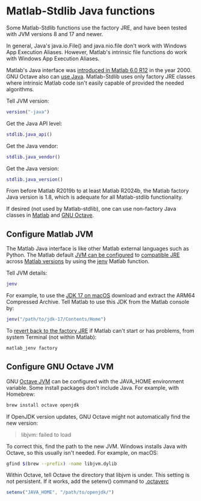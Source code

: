 # Matlab-Stdlib Java functions

Some Matlab-Stdlib functions use the factory JRE, and have been tested with JVM versions 8 and 17 and newer.

In general, Java's java.io.File() and java.nio.file don't work with Windows App Execution Aliases.
However, Matlab's intrinsic file functions do work with Windows App Execution Aliases.

Matlab's Java interface was
[introduced in Matlab 6.0 R12](http://www.ece.northwestern.edu/local-apps/matlabhelp/base/relnotes/matlab/matlab124.html#20684)
in the year 2000.
GNU Octave also can
[use Java](https://docs.octave.org/latest/Set-up-the-JVM.html).
Matlab-Stdlib uses only factory JRE classes where intrinsic Matlab code isn't easily capable of provided the needed algorithms.

Tell JVM version:

```matlab
version("-java")
```

Get the Java API level:

```matlab
stdlib.java_api()
```

Get the Java vendor:

```matlab
stdlib.java_vendor()
```

Get the Java version:

```matlab
stdlib.java_version()
```

From before Matlab R2019b to at least Matlab R2024b, the Matlab factory Java version is 1.8, which is adequate for all Matlab-stdlib functionality.

If desired (not used by Matlab-stdlib), one can use non-factory Java classes in
[Matlab](](https://www.mathworks.com/help/matlab/matlab_external/static-path-of-java-class-path.html))
and
[GNU Octave](https://docs.octave.org/interpreter/Making-Java-Classes-Available.html).

## Configure Matlab JVM

The Matlab Java interface is like other Matlab external languages such as Python.
The Matlab default
[JVM can be configured](https://www.mathworks.com/help/matlab/matlab_external/configure-your-system-to-use-java.html)
to
[compatible JRE](https://www.mathworks.com/support/requirements/language-interfaces.html)
across
[Matlab versions](https://www.mathworks.com/support/requirements/openjdk.html)
by using the
[jenv](https://www.mathworks.com/help/matlab/ref/jenv.html)
Matlab function.

Tell JVM details:

```matlab
jenv
```

For example, to use the
[JDK 17 on macOS](https://www.oracle.com/java/technologies/downloads/#jdk17-mac)
download and extract the ARM64 Compressed Archive.
Tell Matlab to use this JDK from the Matlab console by:

```matlab
jenv("/path/to/jdk-17/Contents/Home")
```

To
[revert back to the factory JRE](https://www.mathworks.com/help/matlab/ref/matlab_jenv.html)
if Matlab can't start or has problems, from system Terminal (not within Matlab):

```sh
matlab_jenv factory
```

## Configure GNU Octave JVM

GNU
[Octave JVM](https://docs.octave.org/latest/Set-up-the-JVM.html)
can be configured with the JAVA_HOME environment variable.
Some install packages don't include Java.
For example, with Homebrew:

```sh
brew install octave openjdk
```

If OpenJDK version updates, GNU Octave might not automatically find the new version:

> libjvm: failed to load

To correct this, find the path to the new JVM.
Windows installs Java with Octave, so this usually isn't needed.
For example, on macOS:

```sh
gfind $(brew --prefix) -name libjvm.dylib
```

Within Octave, tell Octave the directory that libjvm is under.
This setting is not persistent.
If it works, add the setenv() command to
[.octaverc](https://docs.octave.org/interpreter/Startup-Files.html)

```octave
setenv("JAVA_HOME", "/path/to/openjdk/")
```
